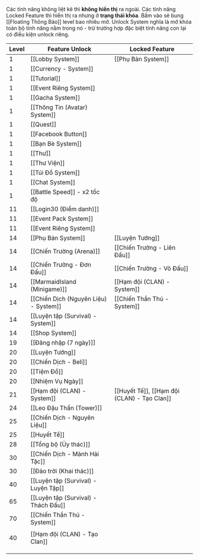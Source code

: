 Các tính năng không liệt kê thì **không hiển thị** ra ngoài.
Các tính năng Locked Feature thì hiển thị ra nhưng ở **trạng thái khóa**. Bấm vào sẽ bung [[Floating Thông Báo]] level bao nhiêu mở.
Unlock System nghĩa là mở khóa toàn bộ tính năng nằm trong nó - trừ trường hợp đặc biệt tính năng con lại có điều kiện unlock riêng.

| Level | Feature Unlock                        | Locked Feature                              |
| ----- | ------------------------------------- | ------------------------------------------- |
| 1     | [[Lobby System]]                      | [[Phụ Bản System]]                          |
| 1     | [[Currency - System]]                 |                                             |
| 1     | [[Tutorial]]                          |                                             |
| 1     | [[Event Riêng System]]                |                                             |
| 1     | [[Gacha System]]                      |                                             |
| 1     | [[Thông Tin (Avatar) System]]         |                                             |
| 1     | [[Quest]]                             |                                             |
| 1     | [[Facebook Button]]                   |                                             |
| 1     | [[Bạn Bè System]]                     |                                             |
| 1     | [[Thư]]                               |                                             |
| 1     | [[Thư Viện]]                          |                                             |
| 1     | [[Túi Đồ System]]                     |                                             |
| 1     | [[Chat System]]                       |                                             |
| 1     | [[Battle Speed]] - x2 tốc độ          |                                             |
| 11    | [[Login30 (Điểm danh)]]               |                                             |
| 11    | [[Event Pack System]]                 |                                             |
| 11    | [[Event Riêng System]]                |                                             |
| 14    | [[Phụ Bản System]]                    | [[Luyện Tướng]]                             |
| 14    | [[Chiến Trường (Arena)]]              | [[Chiến Trường - Liên Đấu]]                 |
| 14    | [[Chiến Trường - Đơn Đấu]]            | [[Chiến Trường - Võ Đấu]]                   |
| 14    | [[MarmaidIsland (Minigame)]]          | [[Hạm đội (CLAN) - System]]                 |
| 14    | [[Chiến Dịch (Nguyên Liệu) - System]] | [[Chiến Thần Thú - System]]                 |
| 14    | [[Luyện tập (Survival) - System]]     |                                             |
| 14    | [[Shop System]]                       |                                             |
| 19    | [[Đăng nhập (7 ngày)]]                |                                             |
| 20    | [[Luyện Tướng]]                       |                                             |
| 20    | [[Chiến Dịch - Beli]]                 |                                             |
| 20    | [[Tiệm Đồ]]                           |                                             |
| 20    | [[Nhiệm Vụ Ngày]]                     |                                             |
| 21    | [[Hạm đội (CLAN) - System]]           | [[Huyết Tế]], [[Hạm đội (CLAN) - Tạo Clan]] |
| 24    | [[Leo Đậu Thần (Tower)]]              |                                             |
| 25    | [[Chiến Dịch - Nguyên Liệu]]          |                                             |
| 25    | [[Huyết Tế]]                          |                                             |
| 28    | [[Tổng bộ (Ủy thác)]]                 |                                             |
| 30    | [[Chiến Dịch - Mảnh Hải Tặc]]         |                                             |
| 30    | [[Đảo trời (Khai thác)]]              |                                             |
| 40    | [[Luyện tập (Survival) - Luyện Tập]]  |                                             |
| 65    | [[Luyện tập (Survival) - Thách Đấu]]  |                                             |
| 70    | [[Chiến Thần Thú - System]]           |                                             |
|       |                                       |                                             |
| 40    | [[Hạm đội (CLAN) - Tạo Clan]]         |                                             |
|       |                                       |                                             |
|       |                                       |                                             |
|       |                                       |                                             |
